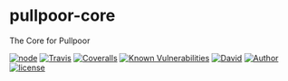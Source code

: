 # pullpoor-core

The Core for Pullpoor

[![node][NPM_URL]][NPM_HREF]
[![Travis][TRAVIS_URL]][TRAVIS_HREF]
[![Coveralls][COVERALLS_URL]][COVERALLS_HREF]
[![Known Vulnerabilities][SNYK_URL]][SNYK_HREF]
[![David][DAVID_URL]][DAVID_HREF]
[![Author][AUTHOR_URL]][AUTHOR_HREF]
[![license][LICENSE_URL]][LICENSE_HREF]

[NPM_URL]: https://img.shields.io/node/v/pullpoor-core.svg?style=flat-square&maxAge=600
[NPM_HREF]: https://www.npmjs.com/package/pullpoor-core
[TRAVIS_URL]: https://img.shields.io/travis/Arylo/pullpoor-core/master.svg?style=flat-square&logo=travis&maxAge=600
[TRAVIS_HREF]: https://travis-ci.org/Arylo/pullpoor-core
[COVERALLS_URL]: https://img.shields.io/coveralls/github/Arylo/pullpoor-core/master.svg?style=flat-square&maxAge=600
[COVERALLS_HREF]: https://coveralls.io/github/Arylo/pullpoor-core
[SNYK_URL]: https://snyk.io/test/github/Arylo/pullpoor-core/badge.svg?style=flat-square&maxAge=600
[SNYK_HREF]: https://snyk.io/test/github/Arylo/pullpoor-core
[DAVID_URL]: https://img.shields.io/david/Arylo/pullpoor-core.svg?style=flat-square&maxAge=600
[DAVID_HREF]: https://github.com/Arylo/pullpoor-core
[AUTHOR_URL]: https://img.shields.io/badge/Author-AryloYeung-blue.svg?style=flat-square&maxAge=7200
[AUTHOR_HREF]: https://github.com/arylo
[LICENSE_URL]: https://img.shields.io/github/license/Arylo/npm-project-init.svg?style=flat-square&maxAge=7200
[LICENSE_HREF]: https://opensource.org/licenses/MIT
